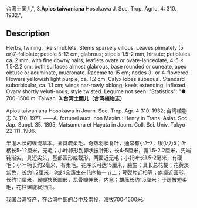 台湾土圞儿",
3.**Apios taiwaniana** Hosokawa J. Soc. Trop. Agric. 4: 310. 1932.",

## Description
Herbs, twining, like shrublets. Stems sparsely villous. Leaves pinnately (5 or)7-foliolate; petiole 5-12 cm, glabrous; stipels 1.5-2 mm, hirsute; petiolules ca. 2 mm, with fine downy hairs; leaflets ovate or ovate-lanceolate, 4-5 × 1.5-2.2 cm, both surfaces almost glabrous, base rounded or cuneate, apex obtuse or acuminate, mucronate. Raceme to 15 cm; nodes 3- or 4-flowered. Flowers yellowish light purple, ca. 1.2 cm. Calyx lobes subequal. Standard suborbicular, ca. 1.1 cm; wings nar-rowly oblong; keels extending, inflexed. Ovary shortly veluti-nous; style twisted. Legume not seen.
  "Statistics": "● 700-1500 m. Taiwan.
**3.台湾土圞儿（台湾植物志）**

Apios taiwaniana Hosokawa in Journ. Soc. Trop. Agr. 4:310. 1932; 台湾植物志 3: 170. 1977. ——A. fortunei auct. non Maxim.: Henry in Trans. Asiat. Soc. Jap. Suppl. 35. 1895; Matsumura et Hayata in Journ. Coll. Sci. Univ. Tokyo 22:111. 1906.

半灌木状的缠绕草本。茎具疏柔毛。奇数羽状复叶，通常有小叶7，很少为5；叶柄长5-12厘米，无毛；小叶卵形到卵状披针形，长4-5厘米，宽1.5-2.2厘米，先端钝渐尖，具短尖头，基部圆形或截形，两面近无毛；小托叶长1.5-2毫米，有硬毛；小叶柄长约2毫米，有柔毛。花序长可达15厘米，腋生；具长总花梗；花黄淡紫色，长约1.2厘米，3或4朵簇生在花序每一节上；萼裂片近相等；旗瓣近圆形，长约1.1厘米，翼瓣狭长圆形，龙骨瓣伸长，内弯；雄蕊长约1.5厘米；子房被短柔毛，花柱螺旋状扭曲。

我国台湾特产，在台湾中部的台中及南投，海拔700-1500米。
